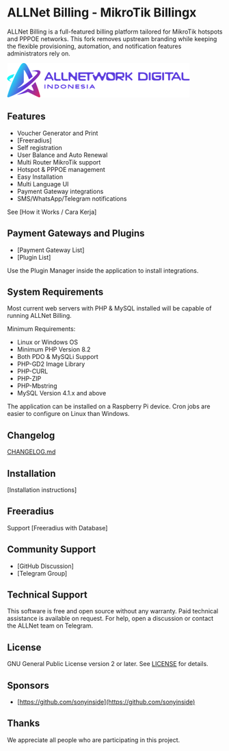 # ALLNet Billing - MikroTik Billingx

ALLNet Billing is a full-featured billing platform tailored for MikroTik hotspots and PPPOE networks. This fork removes upstream branding while keeping the flexible provisioning, automation, and notification features administrators rely on.

![ALLNet Billing](install/img/logo.png)

## Features

- Voucher Generator and Print
- [Freeradius]
- Self registration
- User Balance and Auto Renewal
- Multi Router MikroTik support
- Hotspot & PPPOE management
- Easy Installation
- Multi Language UI
- Payment Gateway integrations
- SMS/WhatsApp/Telegram notifications

See [How it Works / Cara Kerja]

## Payment Gateways and Plugins

- [Payment Gateway List]
- [Plugin List]

Use the Plugin Manager inside the application to install integrations.

## System Requirements

Most current web servers with PHP & MySQL installed will be capable of running ALLNet Billing.

Minimum Requirements:

- Linux or Windows OS
- Minimum PHP Version 8.2
- Both PDO & MySQLi Support
- PHP-GD2 Image Library
- PHP-CURL
- PHP-ZIP
- PHP-Mbstring
- MySQL Version 4.1.x and above

The application can be installed on a Raspberry Pi device. Cron jobs are easier to configure on Linux than Windows.

## Changelog

[CHANGELOG.md](CHANGELOG.md)

## Installation

[Installation instructions]

## Freeradius

Support [Freeradius with Database]

## Community Support

- [GitHub Discussion]
- [Telegram Group]

## Technical Support

This software is free and open source without any warranty. Paid technical assistance is available on request. For help, open a discussion or contact the ALLNet team on Telegram.

## License

GNU General Public License version 2 or later. See [LICENSE](LICENSE) for details.

## Sponsors

- [https://github.com/sonyinside](https://github.com/sonyinside)

## Thanks

We appreciate all people who are participating in this project.
